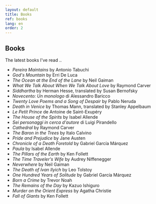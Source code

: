 ```yaml
---
layout: default
title: Books
ref: books
lang: en
order: 2
---
```


## Books

The latest books I've read .. 

- _Pereira Maintains_ by Antonio Tabuchi
- _God's Mountain_ by Erri De Luca
- _The Ocean at the End of the Lane_ by Neil Gaiman
- _What We Talk About When We Talk About Love_ by Raymond Carver
- _Siddhartha_ by Herman Hesse, translated by Susan Bernofsky
- _Novecento: Un monologo_ di Alessandro Baricco
- _Twenty Love Poems and a Song of Despair_ by Pablo Neruda
- _Death in Venice_ by Thomas Mann, translated by Stanley Appelbaum
- _Le Petit Prince_ de Antoine de Saint-Exupéry
- _The House of the Spirits_ by Isabel Allende
- _Sei personaggi in cerca d'autore_ di Luigi Pirandello
- _Cathedral_ by Raymond Carver
- _The Baron in the Trees_ by Italo Calvino
- _Pride and Prejudice_ by Jane Austen
- _Chronicle of a Death Foretold_ by Gabriel García Márquez
- _Paula_ by Isabel Allende
- _The Pillars of the Earth_ by Ken Follett
- _The Time Traveler's Wife_ by Audrey Niffenegger
- _Neverwhere_ by Neil Gaiman
- _The Death of Ivan Ilyich_ by Leo Tolstoy
- _One Hundred Years of Solitude_ by Gabriel García Márquez
- _Born a Crime_ by Trevor Noah
- _The Remains of the Day_ by Kazuo Ishiguro
- _Murder on the Orient Express_ by Agatha Christie
- _Fall of Giants_ by Ken Follett
